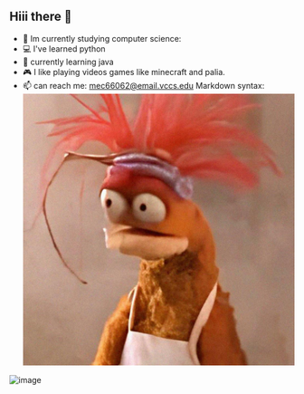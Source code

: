 ## Hiii there 👋
- 🌱 Im currently studying computer science:
- 💻 I've learned python 
- 💬 currently learning java 
- 🎮 I like playing videos games like minecraft and palia.
- 📫 can reach me: mec66062@email.vccs.edu
Markdown syntax: ![Alt text](pepe.jpeg)
<img width="225" height="225" alt="image" src="https://github.com/user-attachments/assets/a30c5b71-f8e4-4a84-9a62-c1ed2c4b8994" />

<!--
**kenzee03-coder/kenzee03-coder** is a ✨ _special_ ✨ repository because its `README.md` (this file) appears on your GitHub profile.

Here are some ideas to get you started:

- 🔭 I’m currently working on ...
- 🌱 I’m currently learning ...
- 👯 I’m looking to collaborate on ...
- 🤔 I’m looking for help with ...
- 💬 Ask me about ...
- 📫 How to reach me: ...
- 😄 Pronouns: ...
- ⚡ Fun fact: ...
-->
